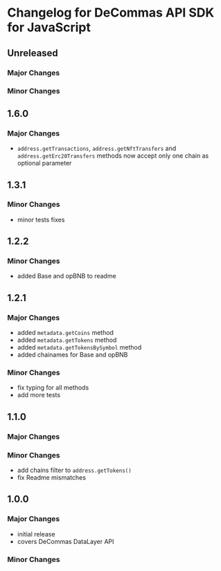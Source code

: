 # Changelog for DeCommas API SDK for JavaScript

## Unreleased

### Major Changes

### Minor Changes

## 1.6.0

### Major Changes
- `address.getTransactions`, `address.getNftTransfers` and `address.getErc20Transfers` methods now accept only one chain as optional parameter


## 1.3.1

### Minor Changes
- minor tests fixes

## 1.2.2

### Minor Changes
- added Base and opBNB to readme

## 1.2.1

### Major Changes
- added `metadata.getCoins` method
- added `metadata.getTokens` method
- added `metadata.getTokensBySymbol` method
- added chainames for Base and opBNB

### Minor Changes
- fix typing for all methods
- add more tests

## 1.1.0

### Major Changes

### Minor Changes
- add chains filter to `address.getTokens()`
- fix Readme mismatches
## 1.0.0

### Major Changes
- initial release
- covers DeCommas DataLayer API

### Minor Changes